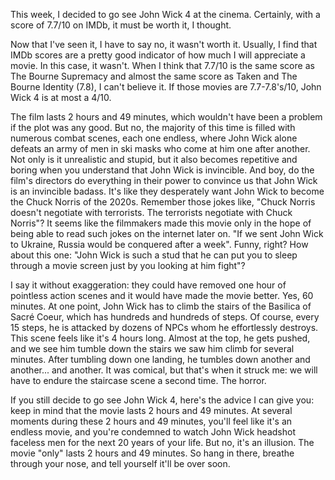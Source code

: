 This week, I decided to go see John Wick 4 at the cinema. Certainly, with a score of 7.7/10 on IMDb, it must be worth it, I thought.

Now that I've seen it, I have to say no, it wasn't worth it. Usually, I find that IMDb scores are a pretty good indicator of how much I will appreciate a movie. In this case, it wasn't. When I think that 7.7/10 is the same score as The Bourne Supremacy and almost the same score as Taken and The Bourne Identity (7.8), I can't believe it. If those movies are 7.7-7.8's/10, John Wick 4 is at most a 4/10.

The film lasts 2 hours and 49 minutes, which wouldn't have been a problem if the plot was any good. But no, the majority of this time is filled with numerous combat scenes, each one endless, where John Wick alone defeats an army of men in ski masks who come at him one after another. Not only is it unrealistic and stupid, but it also becomes repetitive and boring when you understand that John Wick is invincible. And boy, do the film's directors do everything in their power to convince us that John Wick is an invincible badass. It's like they desperately want John Wick to become the Chuck Norris of the 2020s. Remember those jokes like, "Chuck Norris doesn't negotiate with terrorists. The terrorists negotiate with Chuck Norris"? It seems like the filmmakers made this movie only in the hope of being able to read such jokes on the internet later on. "If we sent John Wick to Ukraine, Russia would be conquered after a week". Funny, right? How about this one: "John Wick is such a stud that he can put you to sleep through a movie screen just by you looking at him fight"?

I say it without exaggeration: they could have removed one hour of pointless action scenes and it would have made the movie better. Yes, 60 minutes. At one point, John Wick has to climb the stairs of the Basilica of Sacré Coeur, which has hundreds and hundreds of steps. Of course, every 15 steps, he is attacked by dozens of NPCs whom he effortlessly destroys. This scene feels like it's 4 hours long. Almost at the top, he gets pushed, and we see him tumble down the stairs we saw him climb for several minutes. After tumbling down one landing, he tumbles down another and another... and another. It was comical, but that's when it struck me: we will have to endure the staircase scene a second time. The horror.

If you still decide to go see John Wick 4, here's the advice I can give you: keep in mind that the movie lasts 2 hours and 49 minutes. At several moments during these 2 hours and 49 minutes, you'll feel like it's an endless movie, and you're condemned to watch John Wick headshot faceless men for the next 20 years of your life. But no, it's an illusion. The movie "only" lasts 2 hours and 49 minutes. So hang in there, breathe through your nose, and tell yourself it'll be over soon.
